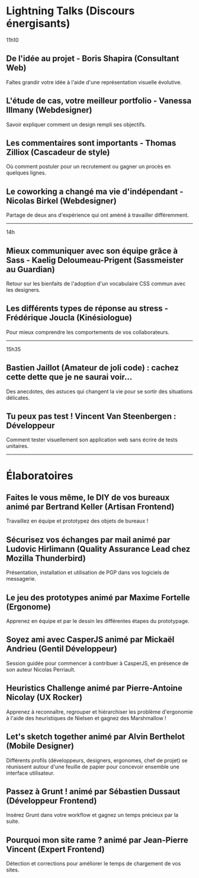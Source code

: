 # Lightning Talks (Discours énergisants)

11h10

## De l'idée au projet - Boris Shapira (Consultant Web)

Faîtes grandir votre idée à l'aide d'une représentation visuelle évolutive.

## L'étude de cas, votre meilleur portfolio - Vanessa Illmany (Webdesigner)

Savoir expliquer comment un design rempli ses objectifs.

## Les commentaires sont importants - Thomas Zilliox (Cascadeur de style)

Où comment postuler pour un recrutement ou gagner un procès en quelques lignes.

## Le coworking a changé ma vie d'indépendant - Nicolas Birkel (Webdesigner)

Partage de deux ans d'expérience qui ont amèné à travailler différemment.

-----

14h

## Mieux communiquer avec son équipe grâce à Sass - Kaelig Deloumeau-Prigent (Sassmeister au Guardian)

Retour sur les bienfaits de l'adoption d'un vocabulaire CSS commun avec les designers.

## Les différents types de réponse au stress -  Frédérique Joucla (Kinésiologue)

Pour mieux comprendre les comportements de vos collaborateurs.

---

15h35

## Bastien Jaillot (Amateur de joli code) : cachez cette dette que je ne saurai voir...

Des anecdotes, des astuces qui changent la vie pour se sortir des situations délicates.

## Tu peux pas test ! Vincent Van Steenbergen : Développeur

Comment tester visuellement son application web sans écrire de tests unitaires.

------

# Élaboratoires

## Faites le vous même, le DIY de vos bureaux animé par Bertrand Keller (Artisan Frontend)

Travaillez en équipe et prototypez des objets de bureaux !

## Sécurisez vos échanges par mail animé par Ludovic Hirlimann (Quality Assurance Lead chez Mozilla Thunderbird)

Présentation, installation et utilisation de PGP dans vos logiciels de messagerie.

## Le jeu des prototypes animé par Maxime Fortelle (Ergonome)

Apprenez en équipe et par le dessin les différentes étapes du prototypage.

## Soyez ami avec CasperJS animé par Mickaël Andrieu (Gentil Développeur)

Session guidée pour commencer à contribuer à CasperJS, en présence de son auteur Nicolas Perriault.

## Heuristics Challenge animé par Pierre-Antoine Nicolay (UX Rocker)

Apprenez à reconnaître, regrouper et hiérarchiser les problème d'ergonomie à l'aide des heuristiques de Nielsen et gagnez des Marshmallow !

## Let's sketch together animé par Alvin Berthelot (Mobile Designer)

Différents profils (développeurs, designers, ergonomes, chef de projet) se réunissent autour d'une feuille de papier pour concevoir ensemble une interface utilisateur.

## Passez à Grunt ! animé par Sébastien Dussaut (Développeur Frontend)

Insérez Grunt dans votre workflow et gagnez un temps précieux par la suite.

## Pourquoi mon site rame ? animé par Jean-Pierre Vincent (Expert Frontend)

Détection et corrections pour améliorer le temps de chargement de vos sites.
